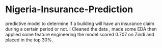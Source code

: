 # Nigeria-Insurance-Prediction
predictive model to determine if a building will have an insurance claim during a certain period or not. I Cleaned the data , made some EDA then applied some feature engineering the model scored 0.707 on Zindi and placed in the top 30%.
